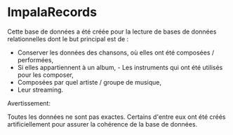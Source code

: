 # ImpalaRecords
Cette base de données a été créée pour la lecture de bases de données relationnelles dont le but principal est de : 
- Conserver les données des chansons, où elles ont été composées / performées,  
- Si elles appartiennent à un album,  - Les instruments qui ont été utilisés pour les composer, 
- Composées par quel artiste / groupe de musique, 
- Leur streaming. 

Avertissement: 

 Toutes les données ne sont pas exactes. Certains d'entre eux ont été créés artificiellement pour assurer la cohérence de la base de données.
